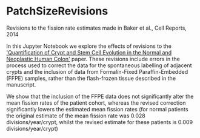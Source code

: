 # PatchSizeRevisions
Revisions to the fission rate estimates made in Baker et al., Cell Reports, 2014

In this Jupyter Notebook we explore the effects of revisions to the ['Quantification of Crypt and Stem Cell Evolution in the Normal and Neoplastic Human Colon'](https://www.sciencedirect.com/science/article/pii/S2211124714005889) paper. These revisions include errors in the process used to correct the data for the spontaneous labelling of adjacent crypts and the inclusion of data from Formalin-Fixed Paraffin-Embedded (FFPE) samples, rather than the flash-frozen tissue described in the manuscript. 

We show that the inclusion of the FFPE data does not significantly alter the mean fission rates of the patient cohort, whereas the revised correction significantly lowers the estimated mean fission rates (for normal patients the original estimate of the mean fission rate was 0.028 divisions/year/crypt, whilst the revised estimate for these patients is 0.009 divisions/year/crypt)

